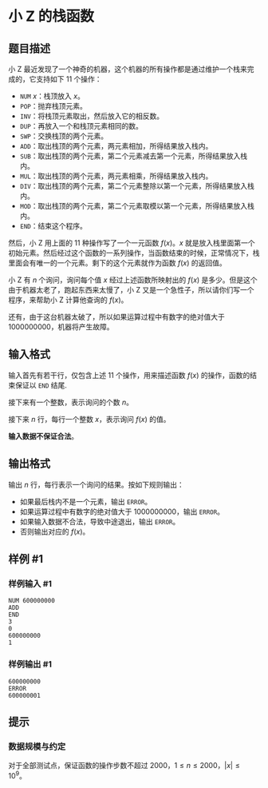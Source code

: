 # 小 Z 的栈函数

## 题目描述

小 Z 最近发现了一个神奇的机器，这个机器的所有操作都是通过维护一个栈来完成的，它支持如下 11 个操作：

- $\texttt{NUM} ~x$：栈顶放入 $x$。
- $\texttt{POP}$：抛弃栈顶元素。
- $\texttt{INV}$：将栈顶元素取出，然后放入它的相反数。
- $\texttt{DUP}$：再放入一个和栈顶元素相同的数。
- $\texttt{SWP}$：交换栈顶的两个元素。
- $\texttt{ADD}$：取出栈顶的两个元素，两元素相加，所得结果放入栈内。
- $\texttt{SUB}$：取出栈顶的两个元素，第二个元素减去第一个元素，所得结果放入栈内。
- $\texttt{MUL}$：取出栈顶的两个元素，两元素相乘，所得结果放入栈内。
- $\texttt{DIV}$：取出栈顶的两个元素，第二个元素整除以第一个元素，所得结果放入栈内。
- $\texttt{MOD}$：取出栈顶的两个元素，第二个元素取模以第一个元素，所得结果放入栈内。
- $\texttt{END}$：结束这个程序。

然后，小 Z 用上面的 11 种操作写了一个一元函数 $f(x)$。$x$ 就是放入栈里面第一个初始元素。然后经过这个函数的一系列操作，当函数结束的时候，正常情况下，栈里面会有唯一的一个元素。剩下的这个元素就作为函数 $f(x)$ 的返回值。

小 Z 有 $n$ 个询问，询问每个值 $x$ 经过上述函数所映射出的 $f(x)$ 是多少。但是这个由于机器太老了，跑起东西来太慢了，小 Z 又是一个急性子，所以请你们写一个程序，来帮助小 Z 计算他查询的 $f(x)$。

还有，由于这台机器太破了，所以如果运算过程中有数字的绝对值大于 $1000000000$，机器将产生故障。


## 输入格式

输入首先有若干行，仅包含上述 11 个操作，用来描述函数 $f(x)$ 的操作，函数的结束保证以 $\texttt{END}$ 结尾.

接下来有一个整数，表示询问的个数 $n$。

接下来 $n$ 行，每行一个整数 $x$，表示询问 $f(x)$ 的值。

**输入数据不保证合法**。


## 输出格式

输出 $n$ 行，每行表示一个询问的结果。按如下规则输出：

- 如果最后栈内不是一个元素，输出 `ERROR`。
- 如果运算过程中有数字的绝对值大于 $1000000000$，输出 `ERROR`。
- 如果输入数据不合法，导致中途退出，输出 `ERROR`。
- 否则输出对应的 $f(x)$。


## 样例 #1

### 样例输入 #1
```
NUM 600000000
ADD
END
3
0
600000000
1
```

### 样例输出 #1

```
600000000
ERROR
600000001
```

## 提示

### 数据规模与约定

对于全部测试点，保证函数的操作步数不超过 $2000$，$1 \leq n \leq 2000$，$|x| \leq 10^{9}$。

